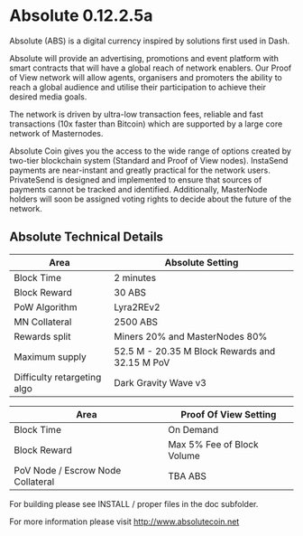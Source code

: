 # Absolute 0.12.2.5a

Absolute (ABS) is a digital currency inspired by solutions first used in Dash. 

Absolute will provide an advertising, promotions and event platform with smart contracts that will have a global reach of network enablers. Our Proof of View network will allow agents, organisers and promoters the ability to reach a global audience and utilise their participation to achieve their desired media goals.

The network is driven by ultra-low transaction fees, reliable and fast transactions (10x faster than Bitcoin) which are supported by a large core network of Masternodes. 

Absolute Coin gives you the access to the wide range of options created by two-tier blockchain system (Standard and Proof of View nodes). InstaSend payments are near-instant and greatly practical for the network users. PrivateSend is designed and implemented to ensure that sources of payments cannot be tracked and identified. Additionally, MasterNode holders will soon be assigned voting rights to decide about the future of the network.


## Absolute Technical Details

| Area | Absolute Setting |
| ------ | ------ |
| Block Time | 2 minutes |
| Block Reward | 30 ABS |
| PoW Algorithm | Lyra2REv2 |
| MN Collateral | 2500 ABS |
| Rewards split | Miners 20% and MasterNodes 80% |
| Maximum supply | 52.5 M - 20.35 M Block Rewards and 32.15 M PoV |
| Difficulty retargeting algo | Dark Gravity Wave v3 | 

| Area | Proof Of View Setting |
| ------ | ------ |
| Block Time | On Demand |
| Block Reward | Max 5% Fee of Block Volume |
| PoV Node / Escrow Node Collateral | TBA ABS |


For building please see INSTALL / proper files in the doc subfolder.

For more information please visit http://www.absolutecoin.net

